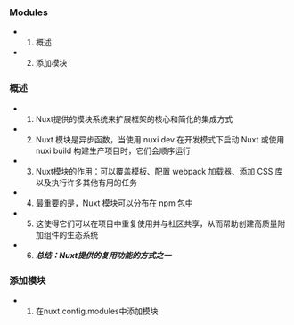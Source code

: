 ### Modules
- 1. 概述
- 2. 添加模块

### 概述
- 1. Nuxt提供的模块系统来扩展框架的核心和简化的集成方式
- 2. Nuxt 模块是异步函数，当使用 nuxi dev 在开发模式下启动 Nuxt 或使用 nuxi build 构建生产项目时，它们会顺序运行
- 3. Nuxt模块的作用：可以覆盖模板、配置 webpack 加载器、添加 CSS 库以及执行许多其他有用的任务
- 4. 最重要的是，Nuxt 模块可以分布在 npm 包中
- 5. 这使得它们可以在项目中重复使用并与社区共享，从而帮助创建高质量附加组件的生态系统
- 6. ***总结：Nuxt提供的复用功能的方式之一***

### 添加模块
- 1. 在nuxt.config.modules中添加模块